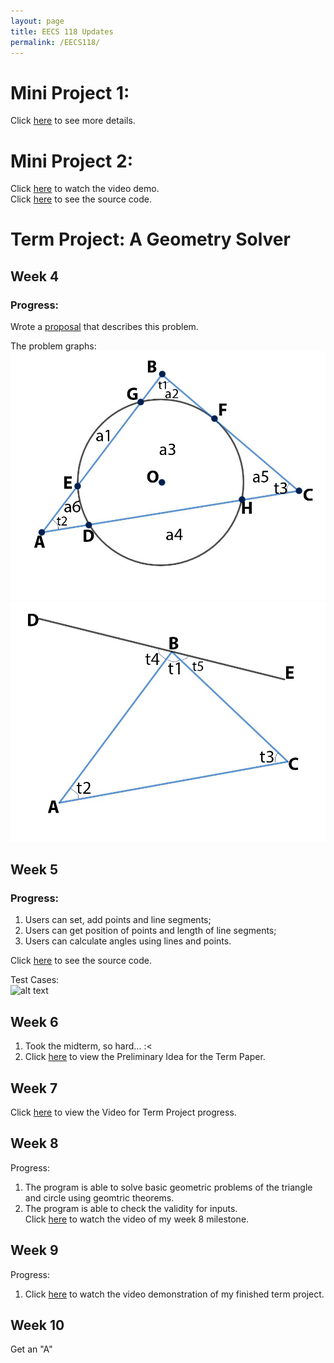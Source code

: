 ```yaml
---
layout: page
title: EECS 118 Updates
permalink: /EECS118/
---
```


# __Mini Project 1__:
Click [here](https://github.com/tianrenz2/EECS118/tree/master/Mini%20Project%201) to see more details.

# __Mini Project 2__:
Click [here](https://youtu.be/21JDG3WeS_4) to watch the video demo. <br/>
Click [here](https://github.com/tianrenz2/EECS118/tree/master/Mini%20Project%202) to see the source code.

# __Term Project: A Geometry Solver__

## __Week 4__
### __Progress:__
Wrote a [proposal](https://docs.google.com/document/d/1V8SPcFPg6eyj8idUQ9XdE9WonhJW-OK-4RmX6I3f0fk/edit?usp=sharing) that describes this problem.

The problem graphs:<br/>
![alt text](https://github.com/tianrenz2/EECS118/blob/master/Term%20Project/problem1.png?raw=true)
![alt text](https://github.com/tianrenz2/EECS118/blob/master/Term%20Project/problem2.png?raw=true)

## __Week 5__

### __Progress:__
  1. Users can set, add points and line segments;
  2. Users can get position of points and length of line segments;
  3. Users can calculate angles using lines and points.<br/>
  
  Click [here](https://github.com/tianrenz2/EECS118/tree/master/Term%20Project) to see the source code.
 
  Test Cases: <br/>
  ![alt text](https://github.com/tianrenz2/tianrenz2.github.io/blob/master/images/geometrysol/week5.png?raw=true)
 <br/>
## __Week 6__
  1. Took the midterm, so hard... :<
  2. Click [here](https://tianrenz2.github.io/others/term_paper_darft.html) to view the Preliminary Idea for the Term Paper.
  

## __Week 7__
  Click [here](https://youtu.be/PdKqwkGAGWg) to view the Video for Term Project progress.
  
## __Week 8__
  Progress:
  1. The program is able to solve basic geometric problems of the triangle and circle using geomtric theorems.<br/>
  2. The program is able to check the validity for inputs.<br/>
  Click [here](https://youtu.be/6B8m6vtbbWk) to watch the video of my week 8 milestone.
  
## __Week 9__
  Progress:
  1. Click [here](https://youtu.be/jlbDueDtl0o) to watch the video demonstration of my finished term project.

## __Week 10__
Get an "A"

